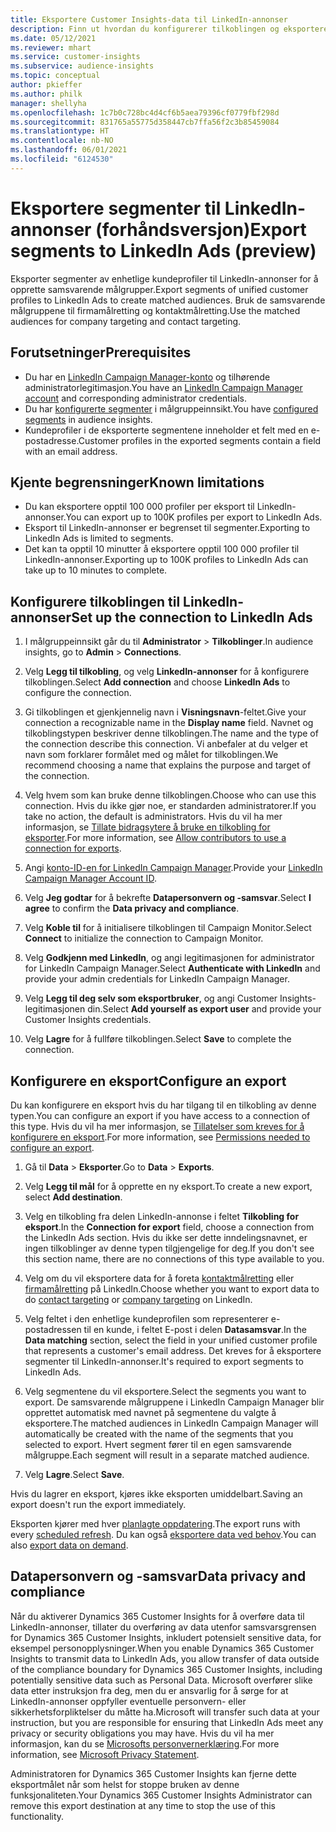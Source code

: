 ```yaml
---
title: Eksportere Customer Insights-data til LinkedIn-annonser
description: Finn ut hvordan du konfigurerer tilkoblingen og eksporterer til LinkedIn-annonser.
ms.date: 05/12/2021
ms.reviewer: mhart
ms.service: customer-insights
ms.subservice: audience-insights
ms.topic: conceptual
author: pkieffer
ms.author: philk
manager: shellyha
ms.openlocfilehash: 1c7b0c728bc4d4cf6b5aea79396cf0779fbf298d
ms.sourcegitcommit: 831765a55775d358447cb7ffa56f2c3b85459084
ms.translationtype: HT
ms.contentlocale: nb-NO
ms.lasthandoff: 06/01/2021
ms.locfileid: "6124530"
---
```

# <a name="export-segments-to-linkedin-ads-preview"></a><span data-ttu-id="8c457-103">Eksportere segmenter til LinkedIn-annonser (forhåndsversjon)</span><span class="sxs-lookup"><span data-stu-id="8c457-103">Export segments to LinkedIn Ads (preview)</span></span>

<span data-ttu-id="8c457-104">Eksporter segmenter av enhetlige kundeprofiler til LinkedIn-annonser for å opprette samsvarende målgrupper.</span><span class="sxs-lookup"><span data-stu-id="8c457-104">Export segments of unified customer profiles to LinkedIn Ads to create matched audiences.</span></span> <span data-ttu-id="8c457-105">Bruk de samsvarende målgruppene til firmamålretting og kontaktmålretting.</span><span class="sxs-lookup"><span data-stu-id="8c457-105">Use the matched audiences for company targeting and contact targeting.</span></span>

## <a name="prerequisites"></a><span data-ttu-id="8c457-106">Forutsetninger</span><span class="sxs-lookup"><span data-stu-id="8c457-106">Prerequisites</span></span>

-   <span data-ttu-id="8c457-107">Du har en [LinkedIn Campaign Manager-konto](https://business.linkedin.com/marketing-solutions/ads) og tilhørende administratorlegitimasjon.</span><span class="sxs-lookup"><span data-stu-id="8c457-107">You have an [LinkedIn Campaign Manager account](https://business.linkedin.com/marketing-solutions/ads) and corresponding administrator credentials.</span></span>
-   <span data-ttu-id="8c457-108">Du har [konfigurerte segmenter](segments.md) i målgruppeinnsikt.</span><span class="sxs-lookup"><span data-stu-id="8c457-108">You have [configured segments](segments.md) in audience insights.</span></span>
-   <span data-ttu-id="8c457-109">Kundeprofiler i de eksporterte segmentene inneholder et felt med en e-postadresse.</span><span class="sxs-lookup"><span data-stu-id="8c457-109">Customer profiles in the exported segments contain a field with an email address.</span></span>

## <a name="known-limitations"></a><span data-ttu-id="8c457-110">Kjente begrensninger</span><span class="sxs-lookup"><span data-stu-id="8c457-110">Known limitations</span></span>

- <span data-ttu-id="8c457-111">Du kan eksportere opptil 100 000 profiler per eksport til LinkedIn-annonser.</span><span class="sxs-lookup"><span data-stu-id="8c457-111">You can export up to 100K profiles per export to LinkedIn Ads.</span></span>
- <span data-ttu-id="8c457-112">Eksport til LinkedIn-annonser er begrenset til segmenter.</span><span class="sxs-lookup"><span data-stu-id="8c457-112">Exporting to LinkedIn Ads is limited to segments.</span></span>
- <span data-ttu-id="8c457-113">Det kan ta opptil 10 minutter å eksportere opptil 100 000 profiler til LinkedIn-annonser.</span><span class="sxs-lookup"><span data-stu-id="8c457-113">Exporting up to 100K profiles to LinkedIn Ads can take up to 10 minutes to complete.</span></span> 

## <a name="set-up-the-connection-to-linkedin-ads"></a><span data-ttu-id="8c457-114">Konfigurere tilkoblingen til LinkedIn-annonser</span><span class="sxs-lookup"><span data-stu-id="8c457-114">Set up the connection to LinkedIn Ads</span></span>

1. <span data-ttu-id="8c457-115">I målgruppeinnsikt går du til **Administrator** > **Tilkoblinger**.</span><span class="sxs-lookup"><span data-stu-id="8c457-115">In audience insights, go to **Admin** > **Connections**.</span></span>

1. <span data-ttu-id="8c457-116">Velg **Legg til tilkobling**, og velg **LinkedIn-annonser** for å konfigurere tilkoblingen.</span><span class="sxs-lookup"><span data-stu-id="8c457-116">Select **Add connection** and choose **LinkedIn Ads** to configure the connection.</span></span>

1. <span data-ttu-id="8c457-117">Gi tilkoblingen et gjenkjennelig navn i **Visningsnavn**-feltet.</span><span class="sxs-lookup"><span data-stu-id="8c457-117">Give your connection a recognizable name in the **Display name** field.</span></span> <span data-ttu-id="8c457-118">Navnet og tilkoblingstypen beskriver denne tilkoblingen.</span><span class="sxs-lookup"><span data-stu-id="8c457-118">The name and the type of the connection describe this connection.</span></span> <span data-ttu-id="8c457-119">Vi anbefaler at du velger et navn som forklarer formålet med og målet for tilkoblingen.</span><span class="sxs-lookup"><span data-stu-id="8c457-119">We recommend choosing a name that explains the purpose and target of the connection.</span></span>

1. <span data-ttu-id="8c457-120">Velg hvem som kan bruke denne tilkoblingen.</span><span class="sxs-lookup"><span data-stu-id="8c457-120">Choose who can use this connection.</span></span> <span data-ttu-id="8c457-121">Hvis du ikke gjør noe, er standarden administratorer.</span><span class="sxs-lookup"><span data-stu-id="8c457-121">If you take no action, the default is administrators.</span></span> <span data-ttu-id="8c457-122">Hvis du vil ha mer informasjon, se [Tillate bidragsytere å bruke en tilkobling for eksporter](connections.md#allow-contributors-to-use-a-connection-for-exports).</span><span class="sxs-lookup"><span data-stu-id="8c457-122">For more information, see [Allow contributors to use a connection for exports](connections.md#allow-contributors-to-use-a-connection-for-exports).</span></span>

1. <span data-ttu-id="8c457-123">Angi [konto-ID-en for LinkedIn Campaign Manager](https://www.linkedin.com/help/lms/answer/a424270).</span><span class="sxs-lookup"><span data-stu-id="8c457-123">Provide your [LinkedIn Campaign Manager Account ID](https://www.linkedin.com/help/lms/answer/a424270).</span></span>

1. <span data-ttu-id="8c457-124">Velg **Jeg godtar** for å bekrefte **Datapersonvern og -samsvar**.</span><span class="sxs-lookup"><span data-stu-id="8c457-124">Select **I agree** to confirm the **Data privacy and compliance**.</span></span>

1. <span data-ttu-id="8c457-125">Velg **Koble til** for å initialisere tilkoblingen til Campaign Monitor.</span><span class="sxs-lookup"><span data-stu-id="8c457-125">Select **Connect** to initialize the connection to Campaign Monitor.</span></span>

1. <span data-ttu-id="8c457-126">Velg **Godkjenn med LinkedIn**, og angi legitimasjonen for administrator for LinkedIn Campaign Manager.</span><span class="sxs-lookup"><span data-stu-id="8c457-126">Select **Authenticate with LinkedIn** and provide your admin credentials for LinkedIn Campaign Manager.</span></span>

1. <span data-ttu-id="8c457-127">Velg **Legg til deg selv som eksportbruker**, og angi Customer Insights-legitimasjonen din.</span><span class="sxs-lookup"><span data-stu-id="8c457-127">Select **Add yourself as export user** and provide your Customer Insights credentials.</span></span>

1. <span data-ttu-id="8c457-128">Velg **Lagre** for å fullføre tilkoblingen.</span><span class="sxs-lookup"><span data-stu-id="8c457-128">Select **Save** to complete the connection.</span></span>

## <a name="configure-an-export"></a><span data-ttu-id="8c457-129">Konfigurere en eksport</span><span class="sxs-lookup"><span data-stu-id="8c457-129">Configure an export</span></span>

<span data-ttu-id="8c457-130">Du kan konfigurere en eksport hvis du har tilgang til en tilkobling av denne typen.</span><span class="sxs-lookup"><span data-stu-id="8c457-130">You can configure an export if you have access to a connection of this type.</span></span> <span data-ttu-id="8c457-131">Hvis du vil ha mer informasjon, se [Tillatelser som kreves for å konfigurere en eksport](export-destinations.md#set-up-a-new-export).</span><span class="sxs-lookup"><span data-stu-id="8c457-131">For more information, see [Permissions needed to configure an export](export-destinations.md#set-up-a-new-export).</span></span>

1. <span data-ttu-id="8c457-132">Gå til **Data** > **Eksporter**.</span><span class="sxs-lookup"><span data-stu-id="8c457-132">Go to **Data** > **Exports**.</span></span>

1. <span data-ttu-id="8c457-133">Velg **Legg til mål** for å opprette en ny eksport.</span><span class="sxs-lookup"><span data-stu-id="8c457-133">To create a new export, select **Add destination**.</span></span>

1. <span data-ttu-id="8c457-134">Velg en tilkobling fra delen LinkedIn-annonse i feltet **Tilkobling for eksport**.</span><span class="sxs-lookup"><span data-stu-id="8c457-134">In the **Connection for export** field, choose a connection from the LinkedIn Ads section.</span></span> <span data-ttu-id="8c457-135">Hvis du ikke ser dette inndelingsnavnet, er ingen tilkoblinger av denne typen tilgjengelige for deg.</span><span class="sxs-lookup"><span data-stu-id="8c457-135">If you don't see this section name, there are no connections of this type available to you.</span></span>

1. <span data-ttu-id="8c457-136">Velg om du vil eksportere data for å foreta [kontaktmålretting](https://business.linkedin.com/marketing-solutions/ad-targeting/contact-targeting) eller [firmamålretting](https://business.linkedin.com/marketing-solutions/ad-targeting/account-targeting) på LinkedIn.</span><span class="sxs-lookup"><span data-stu-id="8c457-136">Choose whether you want to export data to do [contact targeting](https://business.linkedin.com/marketing-solutions/ad-targeting/contact-targeting) or [company targeting](https://business.linkedin.com/marketing-solutions/ad-targeting/account-targeting) on LinkedIn.</span></span> 

1. <span data-ttu-id="8c457-137">Velg feltet i den enhetlige kundeprofilen som representerer e-postadressen til en kunde, i feltet E-post i delen **Datasamsvar**.</span><span class="sxs-lookup"><span data-stu-id="8c457-137">In the **Data matching** section, select the field in your unified customer profile that represents a customer's email address.</span></span> <span data-ttu-id="8c457-138">Det kreves for å eksportere segmenter til LinkedIn-annonser.</span><span class="sxs-lookup"><span data-stu-id="8c457-138">It's required to export segments to LinkedIn Ads.</span></span>

1. <span data-ttu-id="8c457-139">Velg segmentene du vil eksportere.</span><span class="sxs-lookup"><span data-stu-id="8c457-139">Select the segments you want to export.</span></span> <span data-ttu-id="8c457-140">De samsvarende målgruppene i LinkedIn Campaign Manager blir opprettet automatisk med navnet på segmentene du valgte å eksportere.</span><span class="sxs-lookup"><span data-stu-id="8c457-140">The matched audiences in LinkedIn Campaign Manager will automatically be created with the name of the segments that you selected to export.</span></span> <span data-ttu-id="8c457-141">Hvert segment fører til en egen samsvarende målgruppe.</span><span class="sxs-lookup"><span data-stu-id="8c457-141">Each segment will result in a separate matched audience.</span></span> 

1. <span data-ttu-id="8c457-142">Velg **Lagre**.</span><span class="sxs-lookup"><span data-stu-id="8c457-142">Select **Save**.</span></span>

<span data-ttu-id="8c457-143">Hvis du lagrer en eksport, kjøres ikke eksporten umiddelbart.</span><span class="sxs-lookup"><span data-stu-id="8c457-143">Saving an export doesn't run the export immediately.</span></span>

<span data-ttu-id="8c457-144">Eksporten kjører med hver [planlagte oppdatering](system.md#schedule-tab).</span><span class="sxs-lookup"><span data-stu-id="8c457-144">The export runs with every [scheduled refresh](system.md#schedule-tab).</span></span> <span data-ttu-id="8c457-145">Du kan også [eksportere data ved behov](export-destinations.md#run-exports-on-demand).</span><span class="sxs-lookup"><span data-stu-id="8c457-145">You can also [export data on demand](export-destinations.md#run-exports-on-demand).</span></span> 


## <a name="data-privacy-and-compliance"></a><span data-ttu-id="8c457-146">Datapersonvern og -samsvar</span><span class="sxs-lookup"><span data-stu-id="8c457-146">Data privacy and compliance</span></span>

<span data-ttu-id="8c457-147">Når du aktiverer Dynamics 365 Customer Insights for å overføre data til LinkedIn-annonser, tillater du overføring av data utenfor samsvarsgrensen for Dynamics 365 Customer Insights, inkludert potensielt sensitive data, for eksempel personopplysninger.</span><span class="sxs-lookup"><span data-stu-id="8c457-147">When you enable Dynamics 365 Customer Insights to transmit data to LinkedIn Ads, you allow transfer of data outside of the compliance boundary for Dynamics 365 Customer Insights, including potentially sensitive data such as Personal Data.</span></span> <span data-ttu-id="8c457-148">Microsoft overfører slike data etter instruksjon fra deg, men du er ansvarlig for å sørge for at LinkedIn-annonser oppfyller eventuelle personvern- eller sikkerhetsforpliktelser du måtte ha.</span><span class="sxs-lookup"><span data-stu-id="8c457-148">Microsoft will transfer such data at your instruction, but you are responsible for ensuring that LinkedIn Ads meet any privacy or security obligations you may have.</span></span> <span data-ttu-id="8c457-149">Hvis du vil ha mer informasjon, kan du se [Microsofts personvernerklæring](https://go.microsoft.com/fwlink/?linkid=396732).</span><span class="sxs-lookup"><span data-stu-id="8c457-149">For more information, see [Microsoft Privacy Statement](https://go.microsoft.com/fwlink/?linkid=396732).</span></span>

<span data-ttu-id="8c457-150">Administratoren for Dynamics 365 Customer Insights kan fjerne dette eksportmålet når som helst for stoppe bruken av denne funksjonaliteten.</span><span class="sxs-lookup"><span data-stu-id="8c457-150">Your Dynamics 365 Customer Insights Administrator can remove this export destination at any time to stop the use of this functionality.</span></span>
